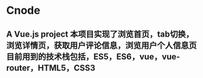# Cnode
## A Vue.js project 本项目实现了浏览首页，tab切换，浏览详情页，获取用户评论信息，浏览用户个人信息页 目前用到的技术栈包括，ES5，ES6，vue，vue-router，HTML5，CSS3

